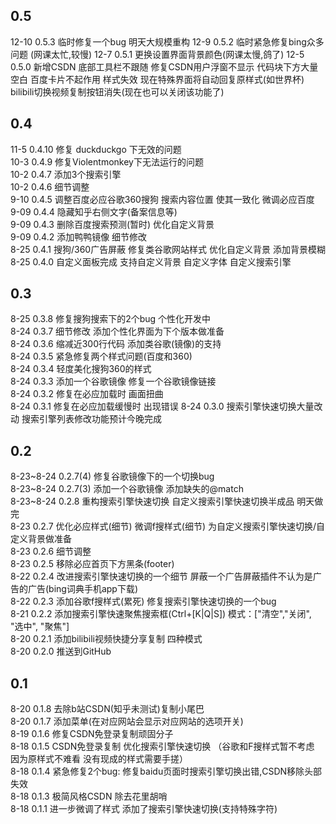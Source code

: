 ## 0.5
12-10 0.5.3 临时修复一个bug 明天大规模重构
12-9 0.5.2 临时紧急修复bing众多问题 (网课太忙,较慢)
12-7 0.5.1 更换设置界面背景颜色(网课太慢,鸽了)
12-5 0.5.0 新增CSDN 底部工具栏不跟随 修复CSDN用户浮窗不显示 代码块下方大量空白 百度卡片不起作用 样式失效 现在特殊界面将自动回复原样式(如世界杯) bilibili切换视频复制按钮消失(现在也可以关闭该功能了)


## 0.4

11-5 0.4.10 修复 duckduckgo 下无效的问题  
10-3 0.4.9 修复Violentmonkey下无法运行的问题  
10-2 0.4.7 添加3个搜索引擎  
10-2 0.4.6 细节调整  
9-10 0.4.5 调整百度必应谷歌360搜狗 搜索内容位置 使其一致化 微调必应百度  
9-09 0.4.4 隐藏知乎右侧文字(备案信息等)  
9-09 0.4.3 删除百度搜索预测(暂时) 优化自定义背景   
9-09 0.4.2 添加鸭鸭镜像 细节修改   
8-25 0.4.1 搜狗/360广告屏蔽 修复类谷歌网站样式 优化自定义背景 添加背景模糊  
8-25 0.4.0 自定义面板完成 支持自定义背景 自定义字体 自定义搜索引擎

## 0.3

8-25 0.3.8 修复搜狗搜索下的2个bug 个性化开发中  
8-24 0.3.7 细节修改 添加个性化界面为下个版本做准备  
8-24 0.3.6 缩减近300行代码 添加类谷歌(镜像)的支持  
8-24 0.3.5 紧急修复两个样式问题(百度和360)  
8-24 0.3.4 轻度美化搜狗360的样式  
8-24 0.3.3 添加一个谷歌镜像 修复一个谷歌镜像链接  
8-24 0.3.2 修复在必应加载时 画面扭曲  
8-24 0.3.1 修复在必应加载缓慢时 出现错误
8-24 0.3.0 搜索引擎快速切换大量改动 搜索引擎列表修改功能预计今晚完成

## 0.2

8-23~8-24 0.2.7(4) 修复谷歌镜像下的一个切换bug  
8-23~8-24 0.2.7(3) 添加一个谷歌镜像 添加缺失的@match  
8-23~8-24 0.2.8 重构搜索引擎快速切换 自定义搜索引擎快速切换半成品 明天做完  
8-23 0.2.7 优化必应样式(细节) 微调f搜样式(细节) 为自定义搜索引擎快速切换/自定义背景做准备  
8-23 0.2.6 细节调整  
8-23 0.2.5 移除必应首页下方黑条(footer)  
8-22 0.2.4 改进搜索引擎快速切换的一个细节 屏蔽一个广告屏蔽插件不认为是广告的广告(bing词典手机app下载)  
8-22 0.2.3 添加谷歌f搜样式(累死) 修复搜索引擎快速切换的一个bug  
8-21 0.2.2 添加搜索引擎快速聚焦搜索框(Ctrl+[K|Q|S]) 模式：["清空","关闭", "选中", "聚焦"]  
8-20 0.2.1 添加bilibili视频快捷分享复制 四种模式  
8-20 0.2.0 推送到GitHub

## 0.1

8-20 0.1.8 去除b站CSDN(知乎未测试)复制小尾巴  
8-20 0.1.7 添加菜单(在对应网站会显示对应网站的选项开关)  
8-19 0.1.6 修复CSDN免登录复制顽固分子  
8-18 0.1.5 CSDN免登录复制 优化搜索引擎快速切换 （谷歌和F搜样式暂不考虑 因为原样式不难看 没有现成的样式需要手搓）  
8-18 0.1.4 紧急修复2个bug: 修复baidu页面时搜索引擎切换出错,CSDN移除头部失效  
8-18 0.1.3 极简风格CSDN 除去花里胡哨  
8-18 0.1.1 进一步微调了样式 添加了搜索引擎快速切换(支持特殊字符)  